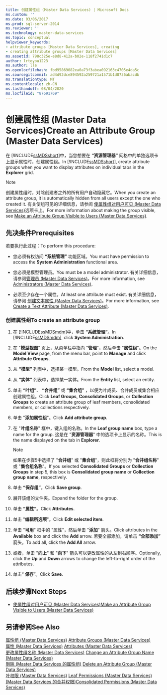 ```yaml
---
title: 创建属性组 (Master Data Services) | Microsoft Docs
ms.custom: ''
ms.date: 03/06/2017
ms.prod: sql-server-2014
ms.reviewer: ''
ms.technology: master-data-services
ms.topic: conceptual
helpviewer_keywords:
- attribute groups [Master Data Services], creating
- creating attribute groups [Master Data Services]
ms.assetid: 798c325e-e8d8-412a-b02e-118f2741d1c7
author: lrtoyou1223
ms.author: lle
ms.openlocfilehash: fbd95869082ea0a73f3abea092163c4705e4da5c
ms.sourcegitcommit: ad4d92dce894592a259721a1571b1d8736abacdb
ms.translationtype: MT
ms.contentlocale: zh-CN
ms.lasthandoff: 08/04/2020
ms.locfileid: "87691769"
---
```

# <a name="create-an-attribute-group-master-data-services"></a><span data-ttu-id="79349-102">创建属性组 (Master Data Services)</span><span class="sxs-lookup"><span data-stu-id="79349-102">Create an Attribute Group (Master Data Services)</span></span>
  <span data-ttu-id="79349-103">在 [!INCLUDE[ssMDSshort](../includes/ssmdsshort-md.md)]中，当您想要在 **“资源管理器”** 网格中的单独选项卡上显示属性时，创建属性组。</span><span class="sxs-lookup"><span data-stu-id="79349-103">In [!INCLUDE[ssMDSshort](../includes/ssmdsshort-md.md)], create attribute groups when you want to display attributes on individual tabs in the **Explorer** grid.</span></span>  
  
> [!NOTE]  
>  <span data-ttu-id="79349-104">创建属性组时，对除创建者之外的所有用户自动隐藏它。</span><span class="sxs-lookup"><span data-stu-id="79349-104">When you create an attribute group, it is automatically hidden from all users except the one who created it.</span></span> <span data-ttu-id="79349-105">有关使组可见的详细信息，请参阅 [使属性组对用户可见 (Master Data Services)](make-an-attribute-group-visible-to-users-master-data-services.md)选项卡上。</span><span class="sxs-lookup"><span data-stu-id="79349-105">For more information about making the group visible, see [Make an Attribute Group Visible to Users &#40;Master Data Services&#41;](make-an-attribute-group-visible-to-users-master-data-services.md).</span></span>  
  
## <a name="prerequisites"></a><span data-ttu-id="79349-106">先决条件</span><span class="sxs-lookup"><span data-stu-id="79349-106">Prerequisites</span></span>  
 <span data-ttu-id="79349-107">若要执行此过程：</span><span class="sxs-lookup"><span data-stu-id="79349-107">To perform this procedure:</span></span>  
  
-   <span data-ttu-id="79349-108">您必须有权访问 **“系统管理”** 功能区域。</span><span class="sxs-lookup"><span data-stu-id="79349-108">You must have permission to access the **System Administration** functional area.</span></span>  
  
-   <span data-ttu-id="79349-109">您必须是模型管理员。</span><span class="sxs-lookup"><span data-stu-id="79349-109">You must be a model administrator.</span></span> <span data-ttu-id="79349-110">有关详细信息，请参阅[管理员 &#40;Master Data Services&#41;](../../2014/master-data-services/administrators-master-data-services.md)。</span><span class="sxs-lookup"><span data-stu-id="79349-110">For more information, see [Administrators &#40;Master Data Services&#41;](../../2014/master-data-services/administrators-master-data-services.md).</span></span>  
  
-   <span data-ttu-id="79349-111">必须至少存在一个属性。</span><span class="sxs-lookup"><span data-stu-id="79349-111">At least one attribute must exist.</span></span> <span data-ttu-id="79349-112">有关详细信息，请参阅 [创建文本属性 (Master Data Services)](../../2014/master-data-services/create-a-text-attribute-master-data-services.md)。</span><span class="sxs-lookup"><span data-stu-id="79349-112">For more information, see [Create a Text Attribute &#40;Master Data Services&#41;](../../2014/master-data-services/create-a-text-attribute-master-data-services.md).</span></span>  
  
### <a name="to-create-an-attribute-group"></a><span data-ttu-id="79349-113">创建属性组</span><span class="sxs-lookup"><span data-stu-id="79349-113">To create an attribute group</span></span>  
  
1.  <span data-ttu-id="79349-114">在 [!INCLUDE[ssMDSmdm](../includes/ssmdsmdm-md.md)]中，单击 **“系统管理”**。</span><span class="sxs-lookup"><span data-stu-id="79349-114">In [!INCLUDE[ssMDSmdm](../includes/ssmdsmdm-md.md)], click **System Administration**.</span></span>  
  
2.  <span data-ttu-id="79349-115">在 "**模型视图**" 页上，从菜单栏中指向 "**管理**"，然后单击 "**属性组**"。</span><span class="sxs-lookup"><span data-stu-id="79349-115">On the **Model View** page, from the menu bar, point to **Manage** and click **Attribute Groups**.</span></span>  
  
3.  <span data-ttu-id="79349-116">从 **“模型”** 列表中，选择某一模型。</span><span class="sxs-lookup"><span data-stu-id="79349-116">From the **Model** list, select a model.</span></span>  
  
4.  <span data-ttu-id="79349-117">从 **“实体”** 列表中，选择某一实体。</span><span class="sxs-lookup"><span data-stu-id="79349-117">From the **Entity** list, select an entity.</span></span>  
  
5.  <span data-ttu-id="79349-118">单击 **“叶组”**、 **“合并组”** 或 **“集合组”** ，以便为叶成员、合并成员或集合相应创建属性组。</span><span class="sxs-lookup"><span data-stu-id="79349-118">Click **Leaf Groups**, **Consolidated Groups**, or **Collection Groups** to create an attribute group of leaf members, consolidated members, or collections respectively.</span></span>  
  
6.  <span data-ttu-id="79349-119">单击 "**添加属性组**"。</span><span class="sxs-lookup"><span data-stu-id="79349-119">Click **Add attribute group**.</span></span>  
  
7.  <span data-ttu-id="79349-120">在 "**叶组名称**" 框中，键入组的名称。</span><span class="sxs-lookup"><span data-stu-id="79349-120">In the **Leaf group name** box, type a name for the group.</span></span> <span data-ttu-id="79349-121">这是在 "**资源管理器**" 中的选项卡上显示的名称。</span><span class="sxs-lookup"><span data-stu-id="79349-121">This is the name displayed on the tab in **Explorer**.</span></span>  
  
    > [!NOTE]  
    >  <span data-ttu-id="79349-122">如果在步骤5中选择了 "**合并组**" 或 "**集合组**"，则此框将分别为 "**合并组名称**" 或 "**集合组名称**"。</span><span class="sxs-lookup"><span data-stu-id="79349-122">If you selected **Consolidated Groups** or **Collection Groups** in step 5, this box is **Consolidated group name** or **Collection group name**, respectively.</span></span>  
  
8.  <span data-ttu-id="79349-123">单击 **“保存组”**。</span><span class="sxs-lookup"><span data-stu-id="79349-123">Click **Save group**.</span></span>  
  
9. <span data-ttu-id="79349-124">展开该组的文件夹。</span><span class="sxs-lookup"><span data-stu-id="79349-124">Expand the folder for the group.</span></span>  
  
10. <span data-ttu-id="79349-125">单击 **“属性”**。</span><span class="sxs-lookup"><span data-stu-id="79349-125">Click **Attributes**.</span></span>  
  
11. <span data-ttu-id="79349-126">单击 "**编辑所选项**"。</span><span class="sxs-lookup"><span data-stu-id="79349-126">Click **Edit selected item**.</span></span>  
  
12. <span data-ttu-id="79349-127">单击 "**可用**" 框中的 "属性"，然后单击 "**添加**" 箭头。</span><span class="sxs-lookup"><span data-stu-id="79349-127">Click attributes in the **Available** box and click the **Add** arrow.</span></span> <span data-ttu-id="79349-128">若要全部添加，请单击 **“全部添加”** 箭头。</span><span class="sxs-lookup"><span data-stu-id="79349-128">To add all, click the **Add All** arrow.</span></span>  
  
13. <span data-ttu-id="79349-129">或者，单击 "**向上**" 和 "**向下**" 箭头可以更改属性的从左到右顺序。</span><span class="sxs-lookup"><span data-stu-id="79349-129">Optionally, click the **Up** and **Down** arrows to change the left-to-right order of the attributes.</span></span>  
  
14. <span data-ttu-id="79349-130">单击“ **保存**”。</span><span class="sxs-lookup"><span data-stu-id="79349-130">Click **Save**.</span></span>  
  
## <a name="next-steps"></a><span data-ttu-id="79349-131">后续步骤</span><span class="sxs-lookup"><span data-stu-id="79349-131">Next Steps</span></span>  
  
-   [<span data-ttu-id="79349-132">使属性组对用户可见 (Master Data Services)</span><span class="sxs-lookup"><span data-stu-id="79349-132">Make an Attribute Group Visible to Users &#40;Master Data Services&#41;</span></span>](make-an-attribute-group-visible-to-users-master-data-services.md)  
  
## <a name="see-also"></a><span data-ttu-id="79349-133">另请参阅</span><span class="sxs-lookup"><span data-stu-id="79349-133">See Also</span></span>  
 <span data-ttu-id="79349-134">[属性组 &#40;Master Data Services&#41;](../../2014/master-data-services/attribute-groups-master-data-services.md) </span><span class="sxs-lookup"><span data-stu-id="79349-134">[Attribute Groups &#40;Master Data Services&#41;](../../2014/master-data-services/attribute-groups-master-data-services.md) </span></span>  
 <span data-ttu-id="79349-135">[属性 &#40;Master Data Services&#41;](../../2014/master-data-services/attributes-master-data-services.md) </span><span class="sxs-lookup"><span data-stu-id="79349-135">[Attributes &#40;Master Data Services&#41;](../../2014/master-data-services/attributes-master-data-services.md) </span></span>  
 <span data-ttu-id="79349-136">[更改属性组名称 &#40;Master Data Services&#41;](../../2014/master-data-services/change-an-attribute-group-name-master-data-services.md) </span><span class="sxs-lookup"><span data-stu-id="79349-136">[Change an Attribute Group Name &#40;Master Data Services&#41;](../../2014/master-data-services/change-an-attribute-group-name-master-data-services.md) </span></span>  
 <span data-ttu-id="79349-137">[删除 &#40;Master Data Services 的属性组&#41;](../../2014/master-data-services/delete-an-attribute-group-master-data-services.md) </span><span class="sxs-lookup"><span data-stu-id="79349-137">[Delete an Attribute Group &#40;Master Data Services&#41;](../../2014/master-data-services/delete-an-attribute-group-master-data-services.md) </span></span>  
 <span data-ttu-id="79349-138">[叶权限 &#40;Master Data Services&#41;](../../2014/master-data-services/leaf-permissions-master-data-services.md) </span><span class="sxs-lookup"><span data-stu-id="79349-138">[Leaf Permissions &#40;Master Data Services&#41;](../../2014/master-data-services/leaf-permissions-master-data-services.md) </span></span>  
 [<span data-ttu-id="79349-139">&#40;Master Data Services 的合并权限&#41;</span><span class="sxs-lookup"><span data-stu-id="79349-139">Consolidated Permissions &#40;Master Data Services&#41;</span></span>](../../2014/master-data-services/consolidated-permissions-master-data-services.md)  
  
  
